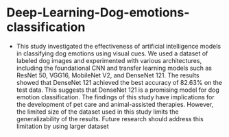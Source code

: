 # Deep-Learning-Dog-emotions-classification

- This study investigated the effectiveness of artificial intelligence models in classifying dog emotions using visual cues. We used a dataset of labeled dog images and experimented with various architectures, including the foundational CNN and transfer learning models such as ResNet 50, VGG16, MobileNet V2, and DenseNet 121.
The results showed that DenseNet 121 achieved the best accuracy of 82.63% on the test data. This suggests that DenseNet 121 is a promising model for dog emotion classification.
The findings of this study have implications for the development of pet care and animal-assisted therapies. However, the limited size of the dataset used in this study limits the generalizability of the results. Future research should address this limitation by using larger dataset
